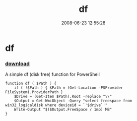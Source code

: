 ﻿---
pid:            428
parent:         0
children:       
poster:         halr9000
title:          df
date:           2008-06-23 12:55:28
description:    A simple df (disk free) function for PowerShell
format:         posh
---

# df

### [download](428.ps1)  

A simple df (disk free) function for PowerShell

```posh
function df ( $Path ) {
	if ( !$Path ) { $Path = (Get-Location -PSProvider FileSystem).ProviderPath }
	$Drive = (Get-Item $Path).Root -replace "\\"
	$Output = Get-WmiObject -Query "select freespace from win32_logicaldisk where deviceid = `'$drive`'"
	Write-Output "$($Output.FreeSpace / 1mb) MB"
}
```
